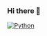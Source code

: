 ### Hi there 👋
[![Python](https://img.shields.io/badge/Python-Developer-blue)](https://github.com/AdrielSteteski)
